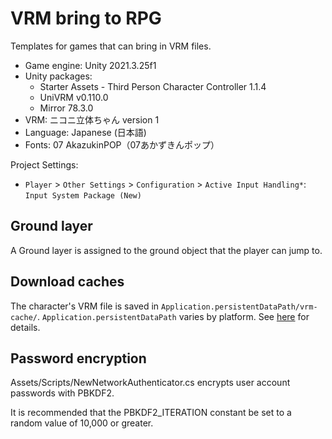 # VRM bring to RPG

Templates for games that can bring in VRM files.

- Game engine: Unity 2021.3.25f1
- Unity packages:
  - Starter Assets - Third Person Character Controller 1.1.4
  - UniVRM v0.110.0
  - Mirror 78.3.0
- VRM: ニコニ立体ちゃん version 1
- Language: Japanese (日本語)
- Fonts: 07 AkazukinPOP（07あかずきんポップ）

Project Settings:

- `Player` > `Other Settings` > `Configuration` > `Active Input Handling*`: `Input System Package (New)`

## Ground layer

A Ground layer is assigned to the ground object that the player can jump to.

## Download caches

The character's VRM file is saved in `Application.persistentDataPath/vrm-cache/`.
`Application.persistentDataPath` varies by platform. See [here](https://docs.unity3d.com/ja/2021.3/ScriptReference/Application-persistentDataPath.html) for details.

## Password encryption

Assets/Scripts/NewNetworkAuthenticator.cs encrypts user account passwords with PBKDF2.

It is recommended that the PBKDF2_ITERATION constant be set to a random value of 10,000 or greater.
